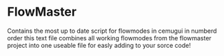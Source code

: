 # FlowMaster
Contains the most up to date script for flowmodes in cemugui in numberd order
this text file combines all working flowmodes from the flowmaster project into one useable file for easly adding to your sorce code!
